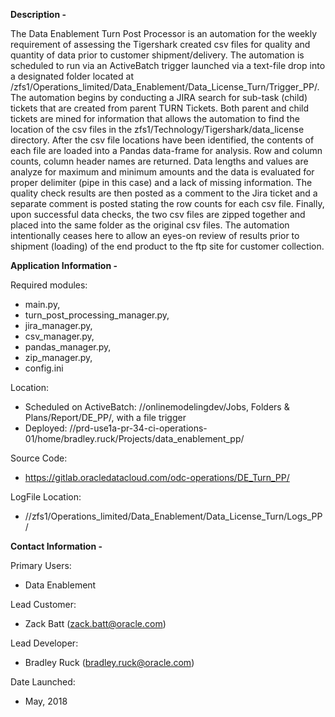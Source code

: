 **Description -**

The Data Enablement Turn Post Processor is an automation for the weekly requirement of assessing the Tigershark
created csv files for quality and quantity of data prior to customer shipment/delivery.
The automation is scheduled to run via an ActiveBatch trigger launched via a text-file drop into a designated folder
located at /zfs1/Operations_limited/Data_Enablement/Data_License_Turn/Trigger_PP/.
The automation begins by conducting a JIRA search for sub-task (child) tickets that are created from parent TURN
Tickets. Both parent and child tickets are mined for information that allows the automation to find the location of
the csv files in the zfs1/Technology/Tigershark/data_license directory. After the csv file locations have been
identified, the contents of each file are loaded into a Pandas data-frame for analysis.  Row and column counts, column
header names are returned. Data lengths and values are analyze for maximum and minimum amounts and the data is evaluated
for proper delimiter (pipe in this case) and a lack of missing information. The quality check results are then posted as
a comment to the Jira ticket and a separate comment is posted stating the row counts for each csv file.  Finally, upon
successful data checks, the two csv files are zipped together and placed into the same folder as the original csv
files. The automation intentionally ceases here to allow an eyes-on review of results prior to shipment (loading)
of the end product to the ftp site for customer collection.

**Application Information -**

Required modules: <ul>
                  <li>main.py,
                  <li>turn_post_processing_manager.py,
                  <li>jira_manager.py,
                  <li>csv_manager.py,
                  <li>pandas_manager.py,
                  <li>zip_manager.py,
                  <li>config.ini
                  </ul>

Location:         <ul>
                  <li>Scheduled on ActiveBatch: //onlinemodelingdev/Jobs, Folders & Plans/Report/DE_PP/, with a file trigger
                  <li>Deployed:  //prd-use1a-pr-34-ci-operations-01/home/bradley.ruck/Projects/data_enablement_pp/
                  </ul>

Source Code:      <ul>
                  <li>https://gitlab.oracledatacloud.com/odc-operations/DE_Turn_PP/
                  </ul>

LogFile Location: <ul>
                  <li>//zfs1/Operations_limited/Data_Enablement/Data_License_Turn/Logs_PP/
                  </ul>

**Contact Information -**

Primary Users:    <ul>
                  <li>Data Enablement
                  </ul>

Lead Customer:    <ul>
                  <li>Zack Batt (zack.batt@oracle.com)
                  </ul>

Lead Developer:   <ul>
                  <li>Bradley Ruck (bradley.ruck@oracle.com)
                  </ul>

Date Launched:    <ul>
                  <li>May, 2018
                  </ul>
